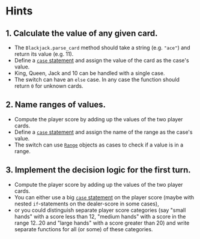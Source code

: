 # Hints

## 1. Calculate the value of any given card.

- The `Blackjack.parse_card` method should take a string (e.g. `"ace"`) and return its value (e.g. 11).
- Define a [`case` statement][case] and assign the value of the card as the case's value.
- King, Queen, Jack and 10 can be handled with a single case.
- The switch can have an `else` case.
  In any case the function should return `0` for unknown cards.

## 2. Name ranges of values.

- Compute the player score by adding up the values of the two player cards.
- Define a [`case` statement][case] and assign the name of the range as the case's value.
- The switch can use [`Range`][range] objects as cases to check if a value is in a range.

## 3. Implement the decision logic for the first turn.

- Compute the player score by adding up the values of the two player cards.
- You can either use a big [`case` statement][case] on the player
  score (maybe with nested `if`-statements on the dealer-score in some cases),
- or you could distinguish separate player score categories (say "small hands"
  with a score less than 12, "medium hands" with a score in the range 12..20 and
  "large hands" with a score greater than 20) and write separate functions for
  all (or some) of these categories.

[case]: https://crystal-lang.org/reference/syntax_and_semantics/case.html
[range]: https://crystal-lang.org/reference/syntax_and_semantics/literals/range.html
